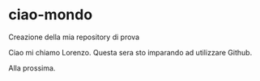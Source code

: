 # ciao-mondo
Creazione della mia repository di prova

Ciao mi chiamo Lorenzo.
Questa sera sto imparando ad utilizzare Github.

Alla prossima.
